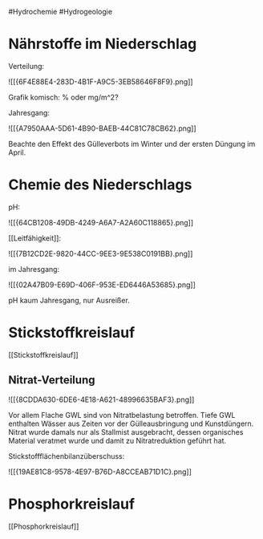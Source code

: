 #Hydrochemie #Hydrogeologie 

# Nährstoffe im Niederschlag

Verteilung:

![[{6F4E88E4-283D-4B1F-A9C5-3EB58646F8F9}.png]]

Grafik komisch: % oder mg/m^2?

Jahresgang: 

![[{A7950AAA-5D61-4B90-BAEB-44C81C78CB62}.png]]

Beachte den Effekt des Gülleverbots im Winter und der ersten Düngung im April.

# Chemie des Niederschlags

pH:

![[{64CB1208-49DB-4249-A6A7-A2A60C118865}.png]]

[[Leitfähigkeit]]:

![[{7B12CD2E-9820-44CC-9EE3-9E538C0191BB}.png]]

im Jahresgang:

![[{02A47B09-E69D-406F-953E-ED6446A53685}.png]]

pH kaum Jahresgang, nur Ausreißer.

# Stickstoffkreislauf

[[Stickstoffkreislauf]]

## Nitrat-Verteilung

![[{8CDDA630-6DE6-4E18-A621-48996635BAF3}.png]]

Vor allem Flache GWL sind von Nitratbelastung betroffen. Tiefe GWL enthalten Wässer aus Zeiten vor der Gülleausbringung und Kunstdüngern. Nitrat wurde damals nur als Stallmist ausgebracht, dessen organisches Material veratmet wurde und damit zu Nitratreduktion geführt hat.

Stickstoffflächenbilanzüberschuss:

![[{19AE81C8-9578-4E97-B76D-A8CCEAB71D1C}.png]]

# Phosphorkreislauf

[[Phosphorkreislauf]]